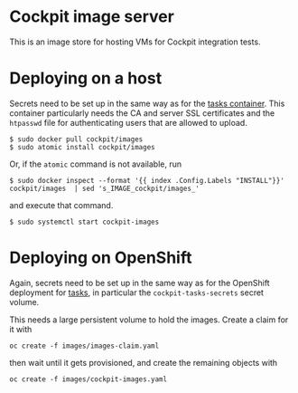 # Cockpit image server

This is an image store for hosting VMs for Cockpit integration tests.

# Deploying on a host

Secrets need to be set up in the same way as for the
[tasks container](../tasks/README.md). This container particularly needs the CA
and server SSL certificates and the `htpasswd` file for authenticating users
that are allowed to upload.

    $ sudo docker pull cockpit/images
    $ sudo atomic install cockpit/images

Or, if the `atomic` command is not available, run

    $ sudo docker inspect --format '{{ index .Config.Labels "INSTALL"}}' cockpit/images  | sed 's_IMAGE_cockpit/images_'

and execute that command.

    $ sudo systemctl start cockpit-images

# Deploying on OpenShift

Again, secrets need to be set up in the same way as for the OpenShift
deployment for [tasks](../tasks/README.md), in particular the
`cockpit-tasks-secrets` secret volume.

This needs a large persistent volume to hold the images. Create a claim for it
with

    oc create -f images/images-claim.yaml

then wait until it gets provisioned, and create the remaining objects with

    oc create -f images/cockpit-images.yaml
